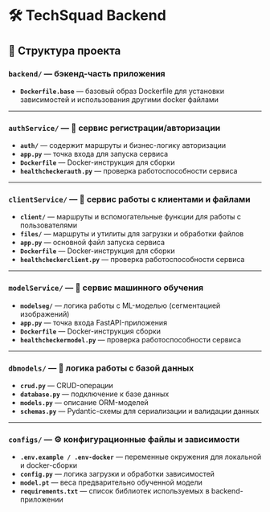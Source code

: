 # 🛠️ TechSquad Backend

## 📁 Структура проекта

### `backend/` — бэкенд-часть приложения
- **`Dockerfile.base`** — базовый образ Dockerfile для установки зависимостей и использования другими docker файлами
---

### `authService/` — 🔐 сервис регистрации/авторизации 
- **`auth/`** — содержит маршруты и бизнес-логику авторизации  
- **`app.py`** — точка входа для запуска сервиса  
- **`Dockerfile`** — Docker-инструкция для сборки
- **`healthcheckerauth.py`** — проверка работоспособности сервиса

---

### `clientService/` — 👥 сервис работы с клиентами и файлами  
- **`client/`** — маршруты и вспомогательные функции для работы с пользователями  
- **`files/`** — маршруты и утилиты для загрузки и обработки файлов  
- **`app.py`** — основной файл запуска сервиса  
- **`Dockerfile`** — Docker-инструкция для сборки 
- **`healthcheckerclient.py`** — проверка работоспособности сервиса

---

### `modelService/` — 🤖 сервис машинного обучения  
- **`modelseg/`** — логика работы с ML-моделью (сегментацией изображений)  
- **`app.py`** — точка входа FastAPI-приложения  
- **`Dockerfile`** — Docker-инструкция сборки  
- **`healthcheckermodel.py`** — проверка работоспособности сервиса

---

### `dbmodels/` — 🧬 логика работы с базой данных  
- **`crud.py`** — CRUD-операции  
- **`database.py`** — подключение к базе данных  
- **`models.py`** — описание ORM-моделей  
- **`schemas.py`** — Pydantic-схемы для сериализации и валидации данных

---

### `configs/` — ⚙️ конфигурационные файлы и зависимости  
- **`.env.example / .env-docker`** — переменные окружения для локальной и docker-сборки  
- **`config.py`** — логика загрузки и обработки зависимостей  
- **`model.pt`** — веса предварительно обученной модели  
- **`requirements.txt`** — список библиотек используемых в backend-приложении
